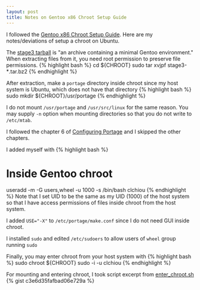 ```yaml
---
layout: post
title: Notes on Gentoo x86 Chroot Setup Guide
---
```


I followed the
[Gentoo x86 Chroot Setup Guide](https://www.gentoo.org/proj/en/base/x86/chroot.xml).
Here are my notes/deviations of setup a chroot on Ubuntu.

The
[stage3 tarball](http://www.gentoo.org/doc/en/handbook/handbook-amd64.xml?part=1&chap=2)
is "an archive containing a minimal Gentoo environment."
When extracting files from it,
you need root permission to preserve file permissions.
{% highlight bash %}
cd ${CHROOT}
sudo tar xvjpf stage3-*.tar.bz2
{% endhighlight %}

After extraction, make a `portage` directory inside chroot
since my host system is Ubuntu, which does not have that directory
{% highlight bash %}
sudo mkdir ${CHROOT}/usr/portage
{% endhighlight %}

I do not mount `/usr/portage` and `/usr/src/linux` for the same reason.
You may supply `-n` option when mounting directories
so that you do not write to `/etc/mtab`.

I followed the chapter 6 of
[Configuring Portage](://www.gentoo.org/doc/en/handbook/handbook-x86.xml?part=1&chap=6#doc_chap2)
and I skipped the other chapters.

I added myself with
{% highlight bash %}
# Inside Gentoo chroot
useradd -m -G users,wheel -u 1000 -s /bin/bash clchiou
{% endhighlight %}
Note that I set UID to be the same as my UID (1000) of the host system
so that I have access permissions of files inside chroot from the host system.

I added `USE="-X"` to `/etc/portage/make.conf`
since I do not need GUI inside chroot.

I installed `sudo` and
edited `/etc/sudoers` to allow users of `wheel` group running `sudo`

Finally, you may enter chroot from your host system with
{% highlight bash %}
sudo chroot ${CHROOT} sudo -i -u clchiou
{% endhighlight %}

For mounting and entering chroot, I took script excerpt from
[enter_chroot.sh](https://chromium.googlesource.com/chromiumos/platform/crosutils/+/master/sdk_lib/enter_chroot.sh)
{% gist c3e6d35fafbad06e729a %}
